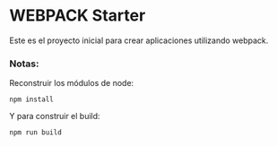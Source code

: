 # WEBPACK Starter

Este es el proyecto inicial para crear aplicaciones utilizando webpack.

### Notas: 
Reconstruir los módulos de node:

```
npm install
```

Y para construir el build:

```
npm run build
```